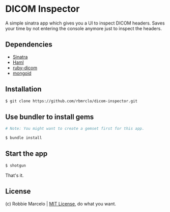 # DICOM Inspector

A simple sinatra app which gives you a UI to inspect DICOM headers. Saves your
time by not entering the console anymore just to inspect the headers.

## Dependencies
+ [Sinatra](http://www.sinatrarb.com/)
+ [Haml](http://haml.info/)
+ [ruby-dicom](https://github.com/dicom/ruby-dicom)
+ [mongoid](https://github.com/mongoid/mongoid)

## Installation

``` bash
$ git clone https://github.com/rbmrclo/dicom-inspector.git
```

## Use bundler to install gems
``` bash
# Note: You might want to create a gemset first for this app.

$ bundle install
```

## Start the app

``` bash
$ shotgun
```

That's it.

License
-------

(c) Robbie Marcelo | [MIT License](http://opensource.org/licenses/mit-license.php), do what you want.
